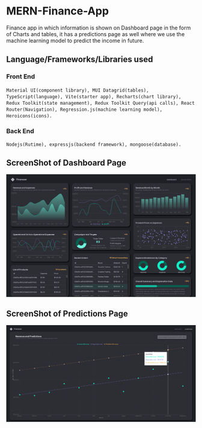 # MERN-Finance-App
Finance app in which information is shown on Dashboard page in the form of Charts and tables, it has a predictions page as well where we use the machine learning model to predict the income in future.

## Language/Frameworks/Libraries used
### Front End
`Material UI(component library), MUI Datagrid(tables), TypeScript(language), Vite(starter app), Recharts(chart library), Redux Toolkit(state management), Redux Toolkit Query(api calls), React Router(Navigation), Regression.js(machine learning model), Heroicons(icons).`

### Back End
`Nodejs(Rutime), expressjs(backend framework), mongoose(database).`

## ScreenShot of Dashboard Page
![alt text](https://github.com/shaykhazaan/MERN-Finance-Dashboard/blob/main/server/data/screencapture-localhost-5173-2023-04-13-18_43_46.png?raw=true)

## ScreenShot of Predictions Page
![alt text](https://github.com/shaykhazaan/MERN-Finance-Dashboard/blob/main/server/data/screencapture-localhost-5173-predictions-2023-04-13-18_11_58.png?raw=true)
